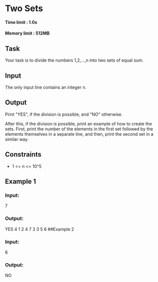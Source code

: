 # Two Sets
#### Time limit : 1.0s
#### Memory limit : 512MB

## Task
Your task is to divide the numbers 1,2,...,n into two sets of equal sum.
## Input
The only input line contains an integer n.
## Output
Print "YES", if the division is possible, and "NO" otherwise.

After this, if the division is possible, print an example of how to create the sets. First, print the number of the
elements in the first set followed by the elements themselves in a separate line, and then, print the second set in a
similar way.

## Constraints
- 1 <= n <= 10^5

## Example 1
### Input:
7
### Output:
YES
4
1 2 4 7
3
3 5 6
##Example 2
### Input:
6
### Output:
NO